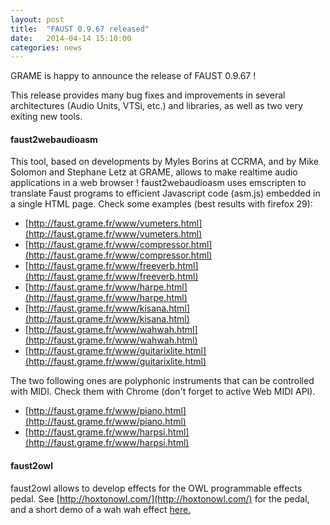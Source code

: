 ```yaml
---
layout: post
title:  "FAUST 0.9.67 released"
date:   2014-04-14 15:10:00
categories: news
---
```


GRAME is happy to announce the release of FAUST 0.9.67 !

This release provides many bug fixes and improvements in several architectures (Audio Units, VTSi, etc.) and libraries, as well as two very exiting new tools.

#### faust2webaudioasm ####

This tool, based on developments by Myles Borins at CCRMA, and by Mike Solomon and Stephane Letz at GRAME, allows to make realtime audio applications in a web browser ! faust2webaudioasm uses emscripten to translate Faust programs to efficient Javascript code (asm.js) embedded in a single HTML page. Check some examples (best results with firefox 29):

- [http://faust.grame.fr/www/vumeters.html](http://faust.grame.fr/www/vumeters.html)
- [http://faust.grame.fr/www/compressor.html](http://faust.grame.fr/www/compressor.html)
- [http://faust.grame.fr/www/freeverb.html](http://faust.grame.fr/www/freeverb.html)
- [http://faust.grame.fr/www/harpe.html](http://faust.grame.fr/www/harpe.html)
- [http://faust.grame.fr/www/kisana.html](http://faust.grame.fr/www/kisana.html)
- [http://faust.grame.fr/www/wahwah.html](http://faust.grame.fr/www/wahwah.html)
- [http://faust.grame.fr/www/guitarixlite.html](http://faust.grame.fr/www/guitarixlite.html)
 
The two following ones are polyphonic instruments that can be controlled with MIDI. Check them with Chrome (don't forget to active  Web MIDI API).

- [http://faust.grame.fr/www/piano.html](http://faust.grame.fr/www/piano.html)
- [http://faust.grame.fr/www/harpsi.html](http://faust.grame.fr/www/harpsi.html)

#### faust2owl ####

faust2owl allows to develop effects for the OWL programmable effects pedal. See [http://hoxtonowl.com/](http://hoxtonowl.com/) for the pedal, and a short demo of a wah wah effect [here.](https://plus.google.com/u/0/photos/107719207245386120799/albums/5992899364872321153/5992899369025973874)